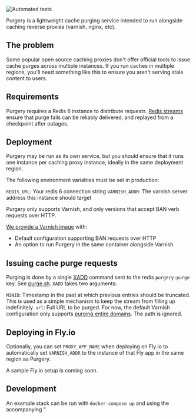 ![Automated tests](https://github.com/soupedup/purgery/actions/workflows/test.yml/badge.svg)

Purgery is a lightweight cache purging service intended to run alongside caching reverse proxies (varnish, nginx, etc).

## The problem

Some popular open source caching proxies don't offer official tools to issue cache purges across multiple instances. If you run caches in multiple regions, you'll need something like this to ensure you aren't serving stale content to users.

## Requirements

Purgery requires a Redis 6 instance to distribute requests. [Redis streams](https://redis.io/topics/streams-intro) ensure that purge fails can be reliably delivered, and replayed from a checkpoint after outages.

## Deployment

Purgery may be run as its own service, but you should ensure that it runs one instance per caching proxy instance, ideally in the same deployment region.

The following environment variables must be set in production:

`REDIS_URL`: Your redis 6 connection string
`VARNISH_ADDR`: The varnish server address this instance should target

Purgery only supports Varnish, and only versions that accept BAN verb requests over HTTP.

[We provide a Varnish image](https://github.com/soupedup/varnish) with:

* Default configuration supporting BAN requests over HTTP
* An option to run Purgery in the same container alongside Varnish

## Issuing cache purge requests

Purging is done by a single [XADD](https://redis.io/commands/xadd) command sent to the redis `purgery:purge` key. See [purge.sh](https://github.com/soupedup/purgery/blob/main/purge.sh). `XADD` takes two arguments:

`MINID`: Timestamp in the past at which previous entries should be truncated. This is used as a simple mechanism to keep the stream from filling up indefinitely.
`url`: Full URL to be purged. For now, the default Varnish configuration only supports [purging entire domains](https://github.com/soupedup/varnish/blob/main/default.vcl#L25). The path is ignored.

## Deploying in Fly.io

Optionally, you can set `PROXY_APP_NAME` when deploying on Fly.io to automatically set `VARNISH_ADDR` to the instance of that Fly app in the same region as Purgery.

A sample Fly.io setup is coming soon.

## Development

An example stack can be run with `docker-compose up` and using the accompanying "